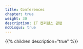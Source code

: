 ```yaml
---
title: Conferences
chapter: true
weight: 30
description: IT 컨퍼런스 관련
noDisqus: true
---
```


{{% children description="true" %}}
